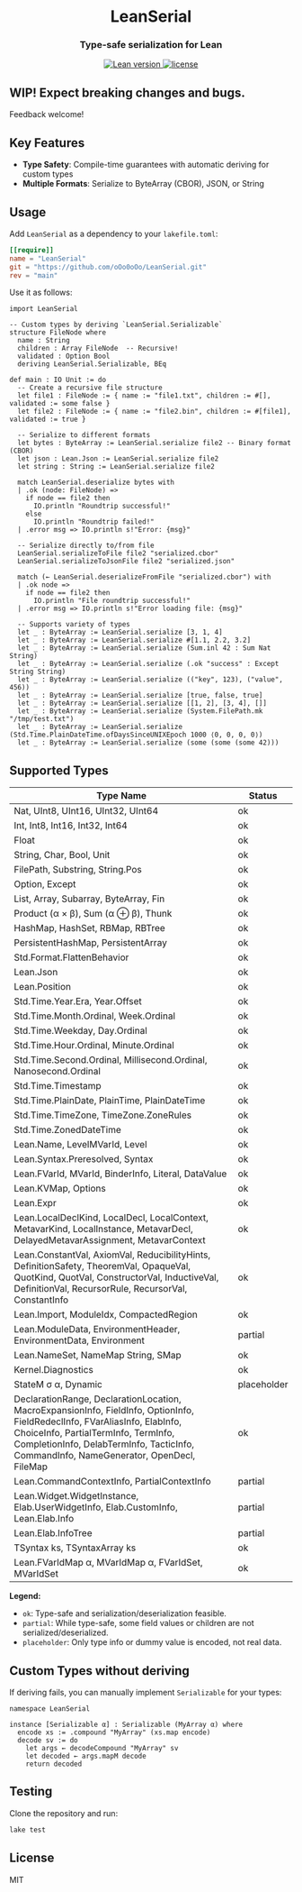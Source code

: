 <h1 align="center">
  LeanSerial
</h1>

<h3 align="center">Type-safe serialization for Lean</h3>

<p align="center">
  <a href="https://github.com/leanprover/lean4/releases/tag/v4.21.0">
    <img src="https://img.shields.io/badge/Lean-v4.21.0-blue" alt="Lean version" />
  </a>
  <a href="https://github.com/oOo0oOo/LeanSerial/blob/main/LICENSE">
    <img src="https://img.shields.io/github/license/oOo0oOo/LeanSerial.svg" alt="license" />
  </a>
</p>

## WIP! Expect breaking changes and bugs.

Feedback welcome!

## Key Features

* **Type Safety**: Compile-time guarantees with automatic deriving for custom types
* **Multiple Formats**: Serialize to ByteArray (CBOR), JSON, or String

## Usage

Add `LeanSerial` as a dependency to your `lakefile.toml`:

```toml
[[require]]
name = "LeanSerial"
git = "https://github.com/oOo0oOo/LeanSerial.git"
rev = "main"
```

Use it as follows:

```lean
import LeanSerial

-- Custom types by deriving `LeanSerial.Serializable`
structure FileNode where
  name : String
  children : Array FileNode  -- Recursive!
  validated : Option Bool
  deriving LeanSerial.Serializable, BEq

def main : IO Unit := do
  -- Create a recursive file structure
  let file1 : FileNode := { name := "file1.txt", children := #[], validated := some false }
  let file2 : FileNode := { name := "file2.bin", children := #[file1], validated := true }

  -- Serialize to different formats
  let bytes : ByteArray := LeanSerial.serialize file2 -- Binary format (CBOR)
  let json : Lean.Json := LeanSerial.serialize file2
  let string : String := LeanSerial.serialize file2

  match LeanSerial.deserialize bytes with
  | .ok (node: FileNode) =>
    if node == file2 then
      IO.println "Roundtrip successful!"
    else
      IO.println "Roundtrip failed!"
  | .error msg => IO.println s!"Error: {msg}"

  -- Serialize directly to/from file
  LeanSerial.serializeToFile file2 "serialized.cbor"
  LeanSerial.serializeToJsonFile file2 "serialized.json"

  match (← LeanSerial.deserializeFromFile "serialized.cbor") with
  | .ok node =>
    if node == file2 then
      IO.println "File roundtrip successful!"
  | .error msg => IO.println s!"Error loading file: {msg}"

  -- Supports variety of types
  let _ : ByteArray := LeanSerial.serialize [3, 1, 4]
  let _ : ByteArray := LeanSerial.serialize #[1.1, 2.2, 3.2]
  let _ : ByteArray := LeanSerial.serialize (Sum.inl 42 : Sum Nat String)
  let _ : ByteArray := LeanSerial.serialize (.ok "success" : Except String String)
  let _ : ByteArray := LeanSerial.serialize (("key", 123), ("value", 456))
  let _ : ByteArray := LeanSerial.serialize [true, false, true]
  let _ : ByteArray := LeanSerial.serialize [[1, 2], [3, 4], []]
  let _ : ByteArray := LeanSerial.serialize (System.FilePath.mk "/tmp/test.txt")
  let _ : ByteArray := LeanSerial.serialize (Std.Time.PlainDateTime.ofDaysSinceUNIXEpoch 1000 ⟨0, 0, 0, 0⟩)
  let _ : ByteArray := LeanSerial.serialize (some (some (some 42)))
```

## Supported Types

| Type Name                                 | Status      |
|-------------------------------------------|-------------|
| Nat, UInt8, UInt16, UInt32, UInt64        | ok          |
| Int, Int8, Int16, Int32, Int64            | ok          |
| Float                                     | ok          |
| String, Char, Bool, Unit                  | ok          |
| FilePath, Substring, String.Pos           | ok          |
| Option, Except                            | ok          |
| List, Array, Subarray, ByteArray, Fin     | ok          |
| Product (α × β), Sum (α ⊕ β), Thunk       | ok          |
| HashMap, HashSet, RBMap, RBTree           | ok          |
| PersistentHashMap, PersistentArray        | ok          |
| Std.Format.FlattenBehavior                | ok          |
| Lean.Json                                 | ok          |
| Lean.Position                             | ok          |
| Std.Time.Year.Era, Year.Offset            | ok          |
| Std.Time.Month.Ordinal, Week.Ordinal      | ok          |
| Std.Time.Weekday, Day.Ordinal             | ok          |
| Std.Time.Hour.Ordinal, Minute.Ordinal     | ok          |
| Std.Time.Second.Ordinal, Millisecond.Ordinal, Nanosecond.Ordinal | ok |
| Std.Time.Timestamp                        | ok          |
| Std.Time.PlainDate, PlainTime, PlainDateTime | ok       |
| Std.Time.TimeZone, TimeZone.ZoneRules     | ok          |
| Std.Time.ZonedDateTime                    | ok          |
| Lean.Name, LevelMVarId, Level             | ok          |
| Lean.Syntax.Preresolved, Syntax           | ok          |
| Lean.FVarId, MVarId, BinderInfo, Literal, DataValue | ok |
| Lean.KVMap, Options                       | ok          |
| Lean.Expr                                 | ok          |
| Lean.LocalDeclKind, LocalDecl, LocalContext, MetavarKind, LocalInstance, MetavarDecl, DelayedMetavarAssignment, MetavarContext | ok |
| Lean.ConstantVal, AxiomVal, ReducibilityHints, DefinitionSafety, TheoremVal, OpaqueVal, QuotKind, QuotVal, ConstructorVal, InductiveVal, DefinitionVal, RecursorRule, RecursorVal, ConstantInfo | ok |
| Lean.Import, ModuleIdx, CompactedRegion | ok |
| Lean.ModuleData, EnvironmentHeader, EnvironmentData, Environment | partial |
| Lean.NameSet, NameMap String, SMap        | ok          |
| Kernel.Diagnostics                        | ok          |
| StateM σ α, Dynamic                       | placeholder |
| DeclarationRange, DeclarationLocation, MacroExpansionInfo, FieldInfo, OptionInfo, FieldRedeclInfo, FVarAliasInfo, ElabInfo, ChoiceInfo, PartialTermInfo, TermInfo, CompletionInfo, DelabTermInfo, TacticInfo, CommandInfo, NameGenerator, OpenDecl, FileMap | ok |
| Lean.CommandContextInfo, PartialContextInfo | partial     |
| Lean.Widget.WidgetInstance, Elab.UserWidgetInfo, Elab.CustomInfo, Lean.Elab.Info | partial |
| Lean.Elab.InfoTree                        | partial       |
| TSyntax ks, TSyntaxArray ks               | ok          |
| Lean.FVarIdMap α, MVarIdMap α, FVarIdSet, MVarIdSet | ok |

**Legend:**
- `ok`: Type-safe and serialization/deserialization feasible.
- `partial`: While type-safe, some field values or children are not serialized/deserialized.
- `placeholder`: Only type info or dummy value is encoded, not real data.

## Custom Types without deriving

If deriving fails, you can manually implement `Serializable` for your types:

```lean
namespace LeanSerial

instance [Serializable α] : Serializable (MyArray α) where
  encode xs := .compound "MyArray" (xs.map encode)
  decode sv := do
    let args ← decodeCompound "MyArray" sv
    let decoded ← args.mapM decode
    return decoded
```

## Testing

Clone the repository and run:

```bash
lake test
```

## License

MIT